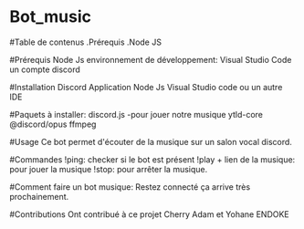 Bot_music
============

#Table de contenus
.Prérequis
.Node JS


#Prérequis
Node Js
environnement de développement: Visual Studio Code 
un compte discord

#Installation
Discord Application
Node Js
Visual Studio code ou un autre IDE

#Paquets à installer:
discord.js
-pour jouer notre musique
ytld-core
@discord/opus
ffmpeg

#Usage
Ce bot permet d'écouter de la musique sur un salon vocal discord.

#Commandes
!ping: checker si le bot est présent
!play + lien de la musique: pour jouer la musique
!stop: pour arrêter la musique.

#Comment faire un bot musique:
Restez connecté ça arrive très prochainement.

#Contributions
Ont contribué à ce projet Cherry Adam et Yohane ENDOKE
